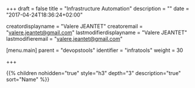 +++
draft = false
title = "Infrastructure Automation"
description = ""
date = "2017-04-24T18:36:24+02:00"

creatordisplayname = "Valere JEANTET"
creatoremail = "valere.jeantet@gmail.com"
lastmodifierdisplayname = "Valere JEANTET"
lastmodifieremail = "valere.jeantet@gmail.com"

[menu.main]
parent = "devopstools"
identifier = "infratools"
weight = 30

+++

{{% children nohidden="true" style="h3" depth="3" description="true" sort="Name" %}}
